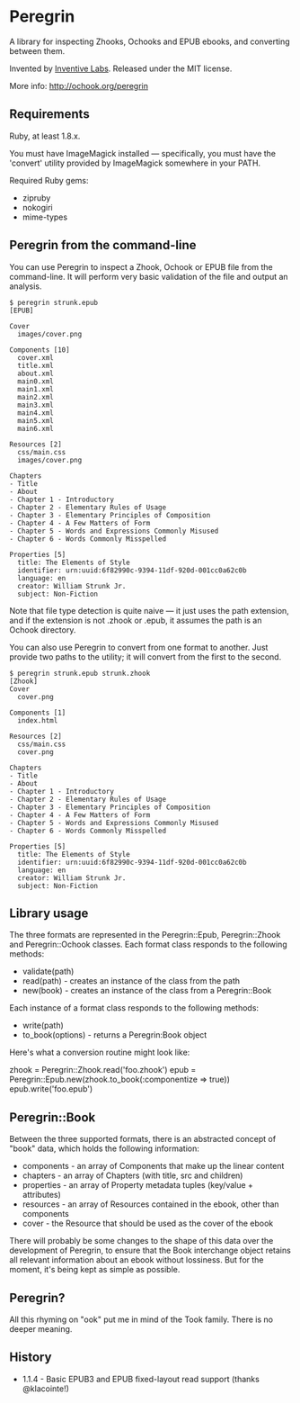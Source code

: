 # Peregrin

A library for inspecting Zhooks, Ochooks and EPUB ebooks, and converting
between them.

Invented by [Inventive Labs](http://inventivelabs.com.au). Released under the
MIT license.

More info: http://ochook.org/peregrin


## Requirements

Ruby, at least 1.8.x.

You must have ImageMagick installed — specifically, you must have the 'convert'
utility provided by ImageMagick somewhere in your PATH.

Required Ruby gems:

* zipruby
* nokogiri
* mime-types


## Peregrin from the command-line

You can use Peregrin to inspect a Zhook, Ochook or EPUB file from the
command-line. It will perform very basic validation of the file and
output an analysis.

    $ peregrin strunk.epub
    [EPUB]

    Cover
      images/cover.png

    Components [10]
      cover.xml
      title.xml
      about.xml
      main0.xml
      main1.xml
      main2.xml
      main3.xml
      main4.xml
      main5.xml
      main6.xml

    Resources [2]
      css/main.css
      images/cover.png

    Chapters
    - Title
    - About
    - Chapter 1 - Introductory
    - Chapter 2 - Elementary Rules of Usage
    - Chapter 3 - Elementary Principles of Composition
    - Chapter 4 - A Few Matters of Form
    - Chapter 5 - Words and Expressions Commonly Misused
    - Chapter 6 - Words Commonly Misspelled

    Properties [5]
      title: The Elements of Style
      identifier: urn:uuid:6f82990c-9394-11df-920d-001cc0a62c0b
      language: en
      creator: William Strunk Jr.
      subject: Non-Fiction

Note that file type detection is quite naive — it just uses the path extension,
and if the extension is not .zhook or .epub, it assumes the path is an
Ochook directory.

You can also use Peregrin to convert from one format to another. Just provide
two paths to the utility; it will convert from the first to the second.

    $ peregrin strunk.epub strunk.zhook
    [Zhook]
    Cover
      cover.png

    Components [1]
      index.html

    Resources [2]
      css/main.css
      cover.png

    Chapters
    - Title
    - About
    - Chapter 1 - Introductory
    - Chapter 2 - Elementary Rules of Usage
    - Chapter 3 - Elementary Principles of Composition
    - Chapter 4 - A Few Matters of Form
    - Chapter 5 - Words and Expressions Commonly Misused
    - Chapter 6 - Words Commonly Misspelled

    Properties [5]
      title: The Elements of Style
      identifier: urn:uuid:6f82990c-9394-11df-920d-001cc0a62c0b
      language: en
      creator: William Strunk Jr.
      subject: Non-Fiction


## Library usage

The three formats are represented in the Peregrin::Epub, Peregrin::Zhook and
Peregrin::Ochook classes. Each format class responds to the following methods:

  * validate(path)
  * read(path) - creates an instance of the class from the path
  * new(book) - creates an instance of the class from a Peregrin::Book

Each instance of a format class responds to the following methods:

  * write(path)
  * to\_book(options) - returns a Peregrin:Book object

Here's what a conversion routine might look like:

   zhook = Peregrin::Zhook.read('foo.zhook')
   epub = Peregrin::Epub.new(zhook.to\_book(:componentize => true))
   epub.write('foo.epub')

## Peregrin::Book

Between the three supported formats, there is an abstracted concept of "book"
data, which holds the following information:

* components - an array of Components that make up the linear content
* chapters - an array of Chapters (with title, src and children)
* properties - an array of Property metadata tuples (key/value + attributes)
* resources - an array of Resources contained in the ebook, other than components
* cover - the Resource that should be used as the cover of the ebook

There will probably be some changes to the shape of this data over the
development of Peregrin, to ensure that the Book interchange object retains all
relevant information about an ebook without lossiness. But for the moment,
it's being kept as simple as possible.


## Peregrin?

All this rhyming on "ook" put me in mind of the Took family. There is no
deeper meaning.


## History

* 1.1.4 - Basic EPUB3 and EPUB fixed-layout read support (thanks @klacointe!)
